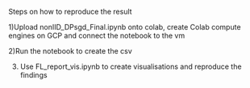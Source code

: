
Steps on how to reproduce the result

1)Upload nonIID_DPsgd_Final.ipynb onto colab, create Colab compute engines on GCP and connect the notebook to the vm

2)Run the notebook to create the csv

3) Use FL_report_vis.ipynb to create visualisations and reproduce the findings
